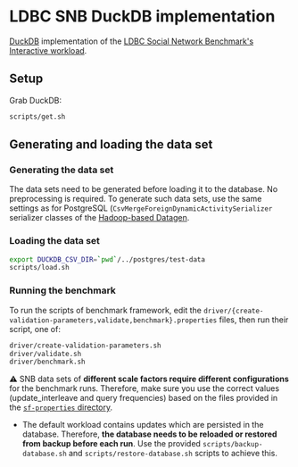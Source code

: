 # LDBC SNB DuckDB implementation

[DuckDB](https://duckdb.org/) implementation of the [LDBC Social Network Benchmark's Interactive workload](https://github.com/ldbc/ldbc_snb_docs).

## Setup

Grab DuckDB:

```bash
scripts/get.sh
```

## Generating and loading the data set

### Generating the data set

The data sets need to be generated before loading it to the database. No preprocessing is required. To generate such data sets, use the same settings as for PostgreSQL (`CsvMergeForeignDynamicActivitySerializer` serializer classes of the [Hadoop-based Datagen](https://github.com/ldbc/ldbc_snb_datagen_hadoop).

### Loading the data set

```bash
export DUCKDB_CSV_DIR=`pwd`/../postgres/test-data
scripts/load.sh
```

### Running the benchmark

To run the scripts of benchmark framework, edit the `driver/{create-validation-parameters,validate,benchmark}.properties` files, then run their script, one of:

```bash
driver/create-validation-parameters.sh
driver/validate.sh
driver/benchmark.sh
```

:warning: SNB data sets of **different scale factors require different configurations** for the benchmark runs. Therefore, make sure you use the correct values (update_interleave and query frequencies) based on the files provided in the [`sf-properties` directory](sf-properties/).

* The default workload contains updates which are persisted in the database. Therefore, **the database needs to be reloaded or restored from backup before each run**. Use the provided `scripts/backup-database.sh` and `scripts/restore-database.sh` scripts to achieve this.
